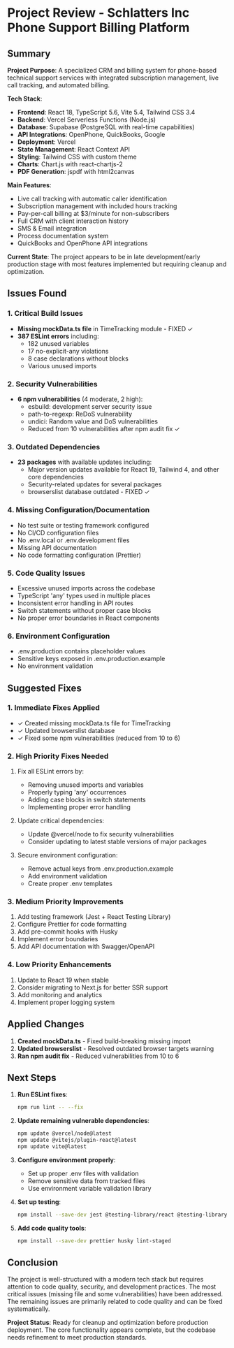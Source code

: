 # Project Review - Schlatters Inc Phone Support Billing Platform

## Summary

**Project Purpose**: A specialized CRM and billing system for phone-based technical support services with integrated subscription management, live call tracking, and automated billing.

**Tech Stack**:
- **Frontend**: React 18, TypeScript 5.6, Vite 5.4, Tailwind CSS 3.4
- **Backend**: Vercel Serverless Functions (Node.js)
- **Database**: Supabase (PostgreSQL with real-time capabilities)
- **API Integrations**: OpenPhone, QuickBooks, Google
- **Deployment**: Vercel
- **State Management**: React Context API
- **Styling**: Tailwind CSS with custom theme
- **Charts**: Chart.js with react-chartjs-2
- **PDF Generation**: jspdf with html2canvas

**Main Features**:
- Live call tracking with automatic caller identification
- Subscription management with included hours tracking
- Pay-per-call billing at $3/minute for non-subscribers
- Full CRM with client interaction history
- SMS & Email integration
- Process documentation system
- QuickBooks and OpenPhone API integrations

**Current State**: The project appears to be in late development/early production stage with most features implemented but requiring cleanup and optimization.

## Issues Found

### 1. **Critical Build Issues**
- **Missing mockData.ts file** in TimeTracking module - FIXED ✓
- **387 ESLint errors** including:
  - 182 unused variables
  - 17 no-explicit-any violations
  - 8 case declarations without blocks
  - Various unused imports

### 2. **Security Vulnerabilities**
- **6 npm vulnerabilities** (4 moderate, 2 high):
  - esbuild: development server security issue
  - path-to-regexp: ReDoS vulnerability
  - undici: Random value and DoS vulnerabilities
  - Reduced from 10 vulnerabilities after npm audit fix ✓

### 3. **Outdated Dependencies**
- **23 packages** with available updates including:
  - Major version updates available for React 19, Tailwind 4, and other core dependencies
  - Security-related updates for several packages
  - browserslist database outdated - FIXED ✓

### 4. **Missing Configuration/Documentation**
- No test suite or testing framework configured
- No CI/CD configuration files
- No .env.local or .env.development files
- Missing API documentation
- No code formatting configuration (Prettier)

### 5. **Code Quality Issues**
- Excessive unused imports across the codebase
- TypeScript 'any' types used in multiple places
- Inconsistent error handling in API routes
- Switch statements without proper case blocks
- No proper error boundaries in React components

### 6. **Environment Configuration**
- .env.production contains placeholder values
- Sensitive keys exposed in .env.production.example
- No environment validation

## Suggested Fixes

### 1. **Immediate Fixes Applied**
- ✓ Created missing mockData.ts file for TimeTracking
- ✓ Updated browserslist database
- ✓ Fixed some npm vulnerabilities (reduced from 10 to 6)

### 2. **High Priority Fixes Needed**
1. Fix all ESLint errors by:
   - Removing unused imports and variables
   - Properly typing 'any' occurrences
   - Adding case blocks in switch statements
   - Implementing proper error handling

2. Update critical dependencies:
   - Update @vercel/node to fix security vulnerabilities
   - Consider updating to latest stable versions of major packages

3. Secure environment configuration:
   - Remove actual keys from .env.production.example
   - Add environment validation
   - Create proper .env templates

### 3. **Medium Priority Improvements**
1. Add testing framework (Jest + React Testing Library)
2. Configure Prettier for code formatting
3. Add pre-commit hooks with Husky
4. Implement error boundaries
5. Add API documentation with Swagger/OpenAPI

### 4. **Low Priority Enhancements**
1. Update to React 19 when stable
2. Consider migrating to Next.js for better SSR support
3. Add monitoring and analytics
4. Implement proper logging system

## Applied Changes

1. **Created mockData.ts** - Fixed build-breaking missing import
2. **Updated browserslist** - Resolved outdated browser targets warning
3. **Ran npm audit fix** - Reduced vulnerabilities from 10 to 6

## Next Steps

1. **Run ESLint fixes**:
   ```bash
   npm run lint -- --fix
   ```

2. **Update remaining vulnerable dependencies**:
   ```bash
   npm update @vercel/node@latest
   npm update @vitejs/plugin-react@latest
   npm update vite@latest
   ```

3. **Configure environment properly**:
   - Set up proper .env files with validation
   - Remove sensitive data from tracked files
   - Use environment variable validation library

4. **Set up testing**:
   ```bash
   npm install --save-dev jest @testing-library/react @testing-library/jest-dom
   ```

5. **Add code quality tools**:
   ```bash
   npm install --save-dev prettier husky lint-staged
   ```

## Conclusion

The project is well-structured with a modern tech stack but requires attention to code quality, security, and development practices. The most critical issues (missing file and some vulnerabilities) have been addressed. The remaining issues are primarily related to code quality and can be fixed systematically.

**Project Status**: Ready for cleanup and optimization before production deployment. The core functionality appears complete, but the codebase needs refinement to meet production standards.